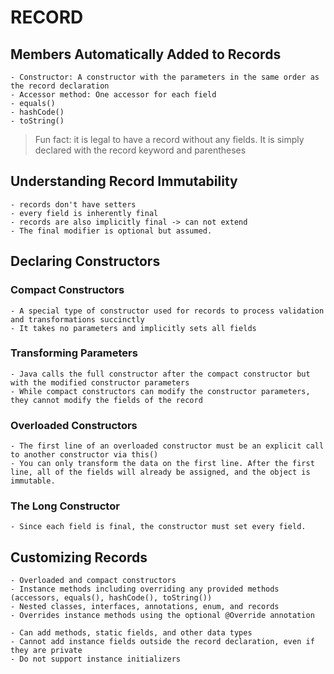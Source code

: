 # RECORD
## Members Automatically Added to Records
	- Constructor: A constructor with the parameters in the same order as the record declaration
	- Accessor method: One accessor for each field
	- equals()
	- hashCode()
	- toString()
	
> Fun fact: it is legal to have a record without any fields. It is simply declared with the record keyword and parentheses	

## Understanding Record Immutability
	- records don't have setters
	- every field is inherently final
	- records are also implicitly final -> can not extend
	- The final modifier is optional but assumed.

## Declaring Constructors
### Compact Constructors
	- A special type of constructor used for records to process validation and transformations succinctly
	- It takes no parameters and implicitly sets all fields

### Transforming Parameters
	- Java calls the full constructor after the compact constructor but with the modified constructor parameters
	- While compact constructors can modify the constructor parameters, they cannot modify the fields of the record

### Overloaded Constructors
   	- The first line of an overloaded constructor must be an explicit call to another constructor via this()		
   	- You can only transform the data on the first line. After the first line, all of the fields will already be assigned, and the object is immutable.

### The Long Constructor
	- Since each field is final, the constructor must set every field.

## Customizing Records
	- Overloaded and compact constructors
	- Instance methods including overriding any provided methods (accessors, equals(), hashCode(), toString())
	- Nested classes, interfaces, annotations, enum, and records
	- Overrides instance methods using the optional @Override annotation
	
	- Can add methods, static fields, and other data types
	- Cannot add instance fields outside the record declaration, even if they are private
	- Do not support instance initializers
	